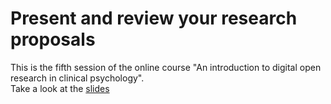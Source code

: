 # Present and review your research proposals
This is the fifth session of the online course "An introduction to digital open research in clinical psychology".  
Take a look at the [slides](https://mrweiler.github.io/dosp-2019-05)
